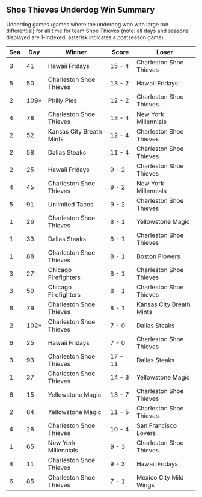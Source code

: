 ## Shoe Thieves Underdog Win Summary



Underdog games (games where the underdog won with large run differential) for all time for team Shoe Thieves (note: all days and seasons displayed are 1-indexed, asterisk indicates a postseason game)


| Sea | Day | Winner | Score | Loser | 
| ------ |------ |------ |------ |------ |
| 3 | 41 | Hawaii Fridays | 15 - 4 | Charleston Shoe Thieves | 
| 5 | 50 | Charleston Shoe Thieves | 13 - 2 | Hawaii Fridays | 
| 2 | 109* | Philly Pies | 12 - 2 | Charleston Shoe Thieves | 
| 4 | 78 | Charleston Shoe Thieves | 13 - 4 | New York Millennials | 
| 2 | 52 | Kansas City Breath Mints | 12 - 4 | Charleston Shoe Thieves | 
| 2 | 58 | Dallas Steaks | 11 - 4 | Charleston Shoe Thieves | 
| 2 | 25 | Hawaii Fridays | 9 - 2 | Charleston Shoe Thieves | 
| 4 | 45 | Charleston Shoe Thieves | 9 - 2 | New York Millennials | 
| 5 | 91 | Unlimited Tacos | 9 - 2 | Charleston Shoe Thieves | 
| 1 | 26 | Charleston Shoe Thieves | 8 - 1 | Yellowstone Magic | 
| 1 | 33 | Dallas Steaks | 8 - 1 | Charleston Shoe Thieves | 
| 1 | 88 | Charleston Shoe Thieves | 8 - 1 | Boston Flowers | 
| 3 | 27 | Chicago Firefighters | 8 - 1 | Charleston Shoe Thieves | 
| 3 | 50 | Chicago Firefighters | 8 - 1 | Charleston Shoe Thieves | 
| 6 | 79 | Charleston Shoe Thieves | 8 - 1 | Kansas City Breath Mints | 
| 2 | 102* | Charleston Shoe Thieves | 7 - 0 | Dallas Steaks | 
| 6 | 25 | Hawaii Fridays | 7 - 0 | Charleston Shoe Thieves | 
| 3 | 93 | Charleston Shoe Thieves | 17 - 11 | Dallas Steaks | 
| 1 | 37 | Charleston Shoe Thieves | 14 - 8 | Yellowstone Magic | 
| 6 | 15 | Yellowstone Magic | 13 - 7 | Charleston Shoe Thieves | 
| 2 | 84 | Yellowstone Magic | 11 - 5 | Charleston Shoe Thieves | 
| 4 | 26 | Charleston Shoe Thieves | 10 - 4 | San Francisco Lovers | 
| 1 | 65 | New York Millennials | 9 - 3 | Charleston Shoe Thieves | 
| 4 | 11 | Charleston Shoe Thieves | 9 - 3 | Hawaii Fridays | 
| 6 | 85 | Charleston Shoe Thieves | 7 - 1 | Mexico City Mild Wings | 


